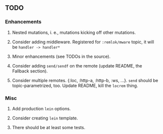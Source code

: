 ## TODO

### Enhancements

1) Nested mutations, i. e., mutations kicking off other mutations.

2) Consider adding middleware. Registered for `:remlok/mware` topic, it will be `handler -> handler*`

3) Minor enhancements (see TODOs in the source).

4) Consider adding `send/sendf` on the remote (update README, the Fallback section).

5) Consider multiple remotes. {:loc, :http-a, :http-b, :ws, ...}.
`send` should be topic-parametrized, too.
Update README, kill the `locrem` thing.

### Misc
 
1) Add production `lein` options.

2) Consider creating `lein` template.

3) There should be at least some tests.